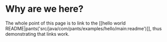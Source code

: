 # Why are we here?

The whole point of this page is to link to the
[[hello world README|pants('src/java/com/pants/examples/hello/main:readme')]],
thus demonstrating that links work.